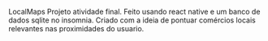 LocalMaps
Projeto atividade final. Feito usando react native e um banco de dados sqlite no insomnia. Criado com a ideia de pontuar comércios locais relevantes nas proximidades do usuario.
